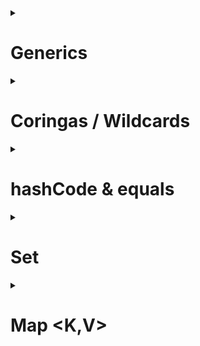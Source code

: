 <details><summary>

# Generics

</summary>

## Introdução / Introduction
**PT-BR**  
Permitem que classes, interfaces e métodos possam ser parametrizados por tipos. Seus benefícios incluem:
- Reuso de código
- Type safety
- Performance

Um exemplo de uso de generics é a classe `ArrayList` que pode ser parametrizada por um tipo de objeto:
```java
ArrayList<String> list = new ArrayList<String>();
```

***

**EN-US**  
Allow classes, interfaces and methods to be parameterized by types. Its benefits include:
- Code reuse
- Type safety
- Performance

An example of using generics is the `ArrayList` class that can be parameterized by an object type:
```java
ArrayList<String> list = new ArrayList<String>();
```

***

Exemplo básico da sintaxe de generics com declaração de uma classe e sua instância / Basic example of generics syntax with class declaration and its instance:

```java
public class GenericsExample<T> {
    private T t;
    public void set(T t) {
        this.t = t;
    }
    public T get() {
        return t;
    }
}

public static void main(String[] args) {
    GenericsExample<Integer> integerBox = new GenericsExample<Integer>();
    GenericsExample<String> stringBox = new GenericsExample<String>();
    integerBox.set(new Integer(10));
    stringBox.set(new String("Hello World"));
}
```

Exemplo sem parametrizar a classe e sim o método / Example without parameterizing the class but the method:

```java
public class GenericsExample {
    public static <T> T getFirstElement(List<T> list) {
        if (list == null || list.isEmpty()) {
            return null;
        }
        return list.get(0);
    }
}

// exemplo de uso / usage example
List<String> list = new ArrayList<>();
list.add("Hello");
list.add("World");
String first = GenericsExample.getFirstElement(list);
```

## Genéricos Delimitados / Bounded Generics
```java
public class GenericsExample<T extends Something> {
    private T t;
    public void set(T t) {
        this.t = t;
    }
    public T get() {
        return t;
    }
}
```

Exemplo com Comparable / Example with Comparable:
```java
public class Product implements Comparable<Product> {
    private String name;
    private Double price;
    public Product(String name, Double price) {
        this.name = name;
        this.price = price;
    }
    @Override
    public int compareTo(Product other) {
        return price.compareTo(other.getPrice());
    }
    public String getName() {
        return name;
    }
    public Double getPrice() {
        return price;
    }
}

public class Calculation {
    public static <T extends Comparable<T>> T max(List<T> list) {
        if (list == null || list.isEmpty()) {
            throw new IllegalStateException("List can't be null or empty");
        }
        T max = list.get(0);
        for (T item : list) {
            if (item.compareTo(max) > 0) {
                max = item;
            }
        }
        return max;
    }
}

// exemplo de uso / usage example
public class static main(String[] args) {
    List<Product> list = new ArrayList<>();
    list.add(new Product("TV", 900.00));
    list.add(new Product("Notebook", 1200.00));
    Product max = Calculation.max(list);
    System.out.println("Max: " + max.getName());
}
```

</details>



<details>  

<summary>  

# Coringas / Wildcards

</summary>

## Introdução / Introduction
**PT-BR**  
Coringas são representados pelo símbolo <?> e são recursos que fornecem flexibilidade ao lidar com tipos desconhecidos em contextos genéricos. Eles permitem que você escreva código que pode lidar com uma variedade de tipos sem a necessidade de especificar um tipo específico. Os coringas são frequentemente usados em métodos ou classes genéricas, onde a flexibilidade é necessária.

Os coringas podem ser usados para:

- Parâmetros de método:
```java
public void printList(List<?> list) {
    for (Object obj : list) {
        System.out.println(obj);
    }
}
```

- Variáveis Locais
```java
List<?> list = new ArrayList<>();
```

- Retorno de método
```java
public List<?> getList() {
    return new ArrayList<>();
}
```

Porém, uma limitação importante, é que não podemos adicionar dados a uma coleção de tipo coringa, exemplo:
```java
List<?> list = new ArrayList<>();
list.add("Hello"); // erro de compilação
```

***

**EN-US**  
Wildcards are represented by the symbol <?> and are features that provide flexibility when dealing with unknown types in generic contexts. They allow you to write code that can handle a variety of types without the need to specify a specific type. Wildcards are often used in generic methods or classes, where flexibility is required.

Wildcards can be used for:

- Method parameters:
```java
public void printList(List<?> list) {
    for (Object obj : list) {
        System.out.println(obj);
    }
}
```

- Local variables
```java
List<?> list = new ArrayList<>();
```

- Method return
```java
public List<?> getList() {
    return new ArrayList<>();
}
```

However, an important limitation is that we cannot add data to a wildcard type collection, example:
```java
List<?> list = new ArrayList<>();
list.add("Hello"); // compilation error
```

***

## Coringas Delimitados / Bounded Wildcards
**PT-BR**  
Coringas delimitados são coringas que têm um limite. Eles são representados por <? extends T> e <? super T>, onde T é uma classe ou interface. Eles são usados para fornecer flexibilidade ao lidar com tipos desconhecidos em contextos genéricos. 

No caso de <? extends T>, o coringa é T ou qualquer subtipo de T, sendo um coringa covariante, que não permite adicionar elementos à coleção, mas permite a leitura de elementos.

No caso de <? super T>, o coringa é T ou qualquer superclasse de T, sendo um coringa contravariante, que permite adicionar elementos à coleção, mas não permite a leitura de elementos.

***

**EN-US**  
Bounded wildcards are wildcards that have a limit. They are represented by <? extends T> and <? super T>, where T is a class or interface. They are used to provide flexibility when dealing with unknown types in generic contexts.

In the case of <? extends T>, the wildcard is T or any subtype of T, being a covariant wildcard, which does not allow adding elements to the collection, but allows reading elements.

In the case of <? super T>, the wildcard is T or any superclass of T, being a contravariant wildcard, which allows adding elements to the collection, but does not allow reading elements.

*** 
Exemplo envolvendo coringas delimitados / Example involving bounded wildcards:

```java
public class Main {
    public static void main(String[] args) {
        List<Integer> myInts = Arrays.asList(1, 2, 3, 4);
        List<Double> myDoubles = Arrays.asList(3.14, 6.28);
        List<Object> myObjs = new ArrayList<Object>();
        copy(myInts, myObjs);
        printList(myObjs);
        copy(myDoubles, myObjs);
        printList(myObjs);
    }

    public static void copy(List<? extends Number> source, List<? super Number> destiny) {
        for (Number number : source) {
            destiny.add(number);
        }
    }

    public static void printList(List<?> list) {
        for (Object obj : list) {
            System.out.print(obj + " ");
        }
        System.out.println();
    }
}
```
</details>


<details>  

<summary>  

# hashCode & equals

</summary>

**PT-BR**  
São operações da classe Object utilizadas para comparar se um objeto é igual a outro.

- **hashCode**: É rápido, porém não é 100% confiável, existe uma pequena chance de ocorrer um falso positivo.

- **equals**: É mais lento, porém é 100% confiável.

Tipos comuns (String, Date, Integer, etc) já possuem implementações de hashCode e equals. Classes personalizadas precisam sobrescrever esses métodos.

*** 
**EN-US**  
They are operations of the Object class used to compare if an object is equal to another.

- **hashCode**: It is fast, but it is not 100% reliable, there is a small chance of a false positive.

- **equals**: It is slower, but it is 100% reliable.

Common types (String, Date, Integer, etc) already have implementations of hashCode and equals. Custom classes need to override these methods.

***

## Regra de ouro do hashCode / Golden rule of hashCode
**PT-BR**  
Se o hashCode de dois objetos for diferente, então os dois objetos são diferentes. Se o hashCode de dois objetos for igual, então os dois objetos **muito provavelmente** são iguais.

**EN-US**  
If the hashCode of two objects is different, then the two objects are different. If the hashCode of two objects is the same, then the two objects are **very likely** to be the same.

</details>

<details>  

<summary>  

# Set <T>

</summary>


**PT-BR**  
Representa um conjunto de elementos (Similar ao da Algebra). Algumas características:

- Não permite elementos duplicados
- Elementos não possuem posição
- Acesso, inserção e remoção de elementos são rápidos
- Oferece operações eficientes de conjuntos (união, interseção, diferença)
- Principais implementações:
    - **HashSet** - mais rápido (operações O(1)) e não ordenado
    - **TreeSet** - mais lento (operações O(log(n))) e ordenado pelo compareTo do objeto (ou Comparator), ou seja, a classe do objeto precisa implementar Comparable.
    - **LinkedHashSet** - velocidade intermediária e mantém a ordem de inserção.

Alguns métodos importantes:

- **add(obj)**, **remove(obj**), **contains(obj)**
    - São baseados em equals e hashCode
    - Se equals e hashCode não estiverem implementados pela classe de obj, é usada comparação de ponteiros.
- **clear()**: remove todos os elementos
- **size()**: retorna a quantidade de elementos
- **removeIf(predicate)**: remove elementos que atendem a um predicado
- **addAll(other) - união**: adiciona no conjunto os elementos de outro conjunto, sem repetição.
- **retainAll(other) - interseção**: remove do conjunto os elementos não contidos em outro conjunto.
- **removeAll(other) - diferença**: remove do conjunto os elementos contidos em outro conjunto.

***
**EN-US**  
Represents a set of elements (Similar to Algebra). Some characteristics:

- Does not allow duplicate elements
- Elements do not have position
- Access, insertion and removal of elements are fast
- Offers efficient set operations (union, intersection, difference)
- Main implementations:
    - **HashSet** - faster (operations O(1)) and unordered
    - **TreeSet** - slower (operations O(log(n))) and ordered by the object's compareTo (or Comparator), that is, the object's class needs to implement Comparable.
    - **LinkedHashSet** - intermediate speed and maintains insertion order.

Some important methods:

- **add(obj)**, **remove(obj**), **contains(obj)**
    - Are based on equals and hashCode
    - If equals and hashCode are not implemented by the obj class, pointer comparison is used.
- **clear()**: removes all elements
- **size()**: returns the number of elements
- **removeIf(predicate)**: removes elements that meet a predicate
- **addAll(other) - union**: adds to the set the elements of another set, without repetition.
- **retainAll(other) - intersection**: removes from the set the elements not contained in another set.
- **removeAll(other) - difference**: removes from the set the elements contained in another set.
 
</details>



<details>  

<summary>  

# Map <K,V>

</summary>

**PT-BR**  
É uma coleção de pares chave/valor. Algumas características:
- Não permite chaves duplicadas (sobrescreve o valor antigo)
- Os elementos são indexados pelo objeto chave (ou seja, não possuem posição)
- Acesso, inserção e remoção de elementos são rápidos
- Uso comum: cookies, local storage, qualquer modelo de dados chave-valor

Principais implementações:
- **HashMap** - mais rápido (operações O(1)) e não ordenado
- **TreeMap** - mais lento (operações O(log(n))) e ordenado pelo compareTo do objeto (ou Comparator)
- **LinkedHashMap** - velocidade intermediária e mantém a ordem de inserção.

Métodos importantes:
- put(key, value), remove(key), containsKey(key), get(key)
    - Baseados em equals e hashCode
    - Se equals e hashCode não estiverem implementados, é usada comparação de ponteiros.
- clear(), size()
- keySet(): retorna um Set<K> com as chaves
- values(): retorna uma Collection<V> com os valores

***
**EN-US**  
It is a collection of key/value pairs. Some characteristics:
- Does not allow duplicate keys (overwrites the old value)
- Elements are indexed by the key object (that is, they do not have position)
- Access, insertion and removal of elements are fast
- Common use: cookies, local storage, any key-value data model

Main implementations:
- **HashMap** - faster (operations O(1)) and unordered
- **TreeMap** - slower (operations O(log(n))) and ordered by the object's compareTo (or Comparator)
- **LinkedHashMap** - intermediate speed and maintains insertion order.

</details>